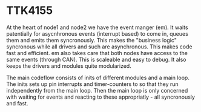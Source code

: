 # TTK4155

At the heart of node1 and node2 we have the event manger (em). It waits patentially for asycnhronous events (interrupt based) to come in, queues them and emits them syncronously. This makes the "business logic" syncronous while all drivers and such are asynchronous. This makes code fast and efficient. em also takes care that both nodes have access to the same events (through CAN). This is scaleable and easy to debug. It also keeps the drivers and modules quite modularized.

The main codeflow consists of inits of different modules and a main loop. The inits sets up pin interrupts and timer-counters to so that they run independently from the main loop. Then the main loop is only concerned with waiting for events and reacting to these appropriatly - all syncronously and fast.
